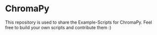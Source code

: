 # ChromaPy


This repository is used to share the Example-Scripts for ChromaPy. Feel free to build your own scripts and contribute them :)

